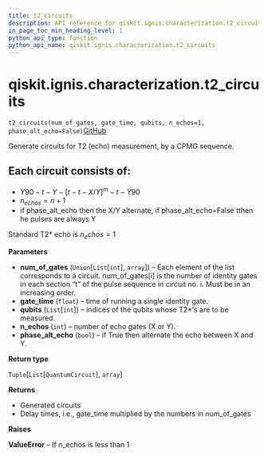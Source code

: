 ```yaml
---
title: t2_circuits
description: API reference for qiskit.ignis.characterization.t2_circuits
in_page_toc_min_heading_level: 1
python_api_type: function
python_api_name: qiskit.ignis.characterization.t2_circuits
---
```


# qiskit.ignis.characterization.t2\_circuits

<span id="qiskit.ignis.characterization.t2_circuits" />

`t2_circuits(num_of_gates, gate_time, qubits, n_echos=1, phase_alt_echo=False)`[GitHub](https://github.com/qiskit-community/qiskit-ignis/tree/stable/0.7/qiskit/ignis/characterization/coherence/circuits.py "view source code")

Generate circuits for T2 (echo) measurement, by a CPMG sequence.

## Each circuit consists of:

*   $Y90-t-Y-[t-t-X/Y]^m-t-Y90$
*   $n_{echos} = n+1$
*   if phase\_alt\_echo then the X/Y alternate, if phase\_alt\_echo=False tthen he pulses are always Y

Standard T2\* echo is $n_echos=1$

**Parameters**

*   **num\_of\_gates** (`Union`\[`List`\[`int`], `array`]) – Each element of the list corresponds to a circuit. num\_of\_gates\[i] is the number of identity gates in each section “t” of the pulse sequence in circuit no. i. Must be in an increasing order.
*   **gate\_time** (`float`) – time of running a single identity gate.
*   **qubits** (`List`\[`int`]) – indices of the qubits whose T2\*‘s are to be measured.
*   **n\_echos** (`int`) – number of echo gates (X or Y).
*   **phase\_alt\_echo** (`bool`) – if True then alternate the echo between X and Y.

**Return type**

`Tuple`\[`List`\[`QuantumCircuit`], `array`]

**Returns**

*   Generated circuits
*   Delay times, i.e., gate\_time multiplied by the numbers in num\_of\_gates

**Raises**

**ValueError** – If n\_echos is less than 1


